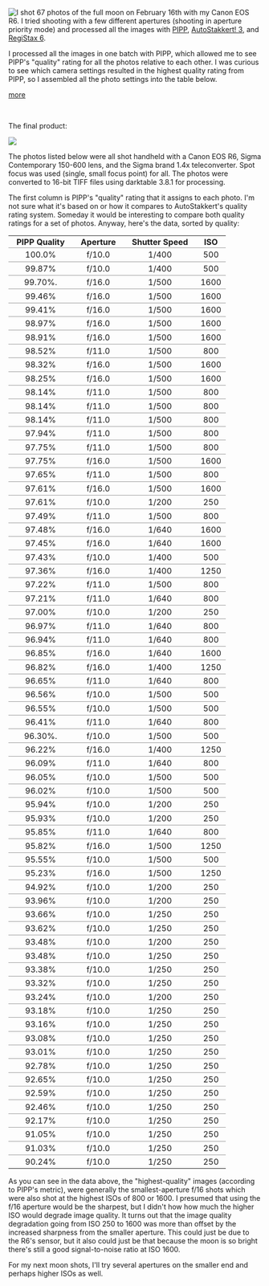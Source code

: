 
<!-- Copyright 2022 Phil Thompson. All Rights Reserved.  As noted in the License section of this repository's readme.md file, this file and its corresponding public HTML file, and all other articles, article files, and images, are distributed under traditional copyright.  The repository source code and other files are distributed under the MIT license. -->

[//]: # (gen-title: February 16th 2022 Full Moon Image Quality Data)

[//]: # (gen-title-url: February-16th-2022-Full-Moon-Image-Quality-Data)

[//]: # (gen-keywords: lunar, full, moon, astrophotography, astronomy, stacking, pipp, canon eos r6, autostakkert, registax)

[//]: # (gen-description: Looking at how camera settings affect PIPP image quality)

[//]: # (gen-meta-end)

<a href="${THIS_ARTICLE}"><img style="float: left" class="width-resp-50-100" src="${SITE_ROOT_REL}/img/20220222.jpg"/></a> I shot 67 photos of the full moon on February 16th with my Canon EOS R6.  I tried shooting with a few different apertures (shooting in aperture priority mode) and processed all the images with <a target="_blank" href="https://sites.google.com/site/astropipp/">PIPP</a>, <a target="_blank" href="https://www.autostakkert.com/">AutoStakkert! 3</a>, and <a target="_blank" href="https://www.astronomie.be/registax/">RegiStax 6</a>.

I processed all the images in one batch with PIPP, which allowed me to see PIPP's "quality" rating for all the photos relative to each other.  I was curious to see which camera settings resulted in the highest quality rating from PIPP, so I assembled all the photo settings into the table below.

[more](more://)

<p style=clear:both>&nbsp;</p>

The final product:

<a target="_blank" href="https://philthompson.me/s/img/2022/moon-2022-02-16.jpg"><img class="width-100 center-block" src="https://philthompson.me/s/img/2022/moon-2022-02-16.jpg"/></a>

<style>
	table {
		border-collapse: collapse;
		margin-left: auto;
		margin-right: auto;
	}
	td {
		border-top: 1px solid #999;
		text-align: center;
		padding: 0.2rem;
	}
	th {
		text-align: center;
		padding: 0.1rem 1.0rem 0.1rem 1.0rem;
	}
</style>

The photos listed below were all shot handheld with a Canon EOS R6, Sigma Contemporary 150-600 lens, and the Sigma brand 1.4x teleconverter.  Spot focus was used (single, small focus point) for all.  The photos were converted to 16-bit TIFF files using darktable 3.8.1 for processing.

The first column is PIPP's "quality" rating that it assigns to each photo.  I'm not sure what it's based on or how it compares to AutoStakkert's quality rating system.  Someday it would be interesting to compare both quality ratings for a set of photos.  Anyway, here's the data, sorted by quality:

<table>
<tr><th>PIPP Quality</th><th>Aperture</th><th>Shutter Speed</th><th>ISO</th></tr>
<tr><td>100.0%</td><td>f/10.0</td><td>1/400</td><td>500</td></tr>
<tr><td>99.87%</td><td>f/10.0</td><td>1/400</td><td>500</td></tr>
<tr><td>99.70%.</td><td>f/16.0</td><td>1/500</td><td>1600</td></tr>
<tr><td>99.46%</td><td>f/16.0</td><td>1/500</td><td>1600</td></tr>
<tr><td>99.41%</td><td>f/16.0</td><td>1/500</td><td>1600</td></tr>
<tr><td>98.97%</td><td>f/16.0</td><td>1/500</td><td>1600</td></tr>
<tr><td>98.91%</td><td>f/16.0</td><td>1/500</td><td>1600</td></tr>
<tr><td>98.52%</td><td>f/11.0</td><td>1/500</td><td>800</td></tr>
<tr><td>98.32%</td><td>f/16.0</td><td>1/500</td><td>1600</td></tr>
<tr><td>98.25%</td><td>f/16.0</td><td>1/500</td><td>1600</td></tr>
<tr><td>98.14%</td><td>f/11.0</td><td>1/500</td><td>800</td></tr>
<tr><td>98.14%</td><td>f/11.0</td><td>1/500</td><td>800</td></tr>
<tr><td>98.14%</td><td>f/11.0</td><td>1/500</td><td>800</td></tr>
<tr><td>97.94%</td><td>f/11.0</td><td>1/500</td><td>800</td></tr>
<tr><td>97.75%</td><td>f/11.0</td><td>1/500</td><td>800</td></tr>
<tr><td>97.75%</td><td>f/16.0</td><td>1/500</td><td>1600</td></tr>
<tr><td>97.65%</td><td>f/11.0</td><td>1/500</td><td>800</td></tr>
<tr><td>97.61%</td><td>f/16.0</td><td>1/500</td><td>1600</td></tr>
<tr><td>97.61%</td><td>f/10.0</td><td>1/200</td><td>250</td></tr>
<tr><td>97.49%</td><td>f/11.0</td><td>1/500</td><td>800</td></tr>
<tr><td>97.48%</td><td>f/16.0</td><td>1/640</td><td>1600</td></tr>
<tr><td>97.45%</td><td>f/16.0</td><td>1/640</td><td>1600</td></tr>
<tr><td>97.43%</td><td>f/10.0</td><td>1/400</td><td>500</td></tr>
<tr><td>97.36%</td><td>f/16.0</td><td>1/400</td><td>1250</td></tr>
<tr><td>97.22%</td><td>f/11.0</td><td>1/500</td><td>800</td></tr>
<tr><td>97.21%</td><td>f/11.0</td><td>1/640</td><td>800</td></tr>
<tr><td>97.00%</td><td>f/10.0</td><td>1/200</td><td>250</td></tr>
<tr><td>96.97%</td><td>f/11.0</td><td>1/640</td><td>800</td></tr>
<tr><td>96.94%</td><td>f/11.0</td><td>1/640</td><td>800</td></tr>
<tr><td>96.85%</td><td>f/16.0</td><td>1/640</td><td>1600</td></tr>
<tr><td>96.82%</td><td>f/16.0</td><td>1/400</td><td>1250</td></tr>
<tr><td>96.65%</td><td>f/11.0</td><td>1/640</td><td>800</td></tr>
<tr><td>96.56%</td><td>f/10.0</td><td>1/500</td><td>500</td></tr>
<tr><td>96.55%</td><td>f/10.0</td><td>1/500</td><td>500</td></tr>
<tr><td>96.41%</td><td>f/11.0</td><td>1/640</td><td>800</td></tr>
<tr><td>96.30%.</td><td>f/10.0</td><td>1/500</td><td>500</td></tr>
<tr><td>96.22%</td><td>f/16.0</td><td>1/400</td><td>1250</td></tr>
<tr><td>96.09%</td><td>f/11.0</td><td>1/640</td><td>800</td></tr>
<tr><td>96.05%</td><td>f/10.0</td><td>1/500</td><td>500</td></tr>
<tr><td>96.02%</td><td>f/10.0</td><td>1/500</td><td>500</td></tr>
<tr><td>95.94%</td><td>f/10.0</td><td>1/200</td><td>250</td></tr>
<tr><td>95.93%</td><td>f/10.0</td><td>1/200</td><td>250</td></tr>
<tr><td>95.85%</td><td>f/11.0</td><td>1/640</td><td>800</td></tr>
<tr><td>95.82%</td><td>f/16.0</td><td>1/500</td><td>1250</td></tr>
<tr><td>95.55%</td><td>f/10.0</td><td>1/500</td><td>500</td></tr>
<tr><td>95.23%</td><td>f/16.0</td><td>1/500</td><td>1250</td></tr>
<tr><td>94.92%</td><td>f/10.0</td><td>1/200</td><td>250</td></tr>
<tr><td>93.96%</td><td>f/10.0</td><td>1/200</td><td>250</td></tr>
<tr><td>93.66%</td><td>f/10.0</td><td>1/250</td><td>250</td></tr>
<tr><td>93.62%</td><td>f/10.0</td><td>1/250</td><td>250</td></tr>
<tr><td>93.48%</td><td>f/10.0</td><td>1/200</td><td>250</td></tr>
<tr><td>93.48%</td><td>f/10.0</td><td>1/250</td><td>250</td></tr>
<tr><td>93.38%</td><td>f/10.0</td><td>1/250</td><td>250</td></tr>
<tr><td>93.32%</td><td>f/10.0</td><td>1/250</td><td>250</td></tr>
<tr><td>93.24%</td><td>f/10.0</td><td>1/200</td><td>250</td></tr>
<tr><td>93.18%</td><td>f/10.0</td><td>1/250</td><td>250</td></tr>
<tr><td>93.16%</td><td>f/10.0</td><td>1/250</td><td>250</td></tr>
<tr><td>93.08%</td><td>f/10.0</td><td>1/250</td><td>250</td></tr>
<tr><td>93.01%</td><td>f/10.0</td><td>1/250</td><td>250</td></tr>
<tr><td>92.78%</td><td>f/10.0</td><td>1/250</td><td>250</td></tr>
<tr><td>92.65%</td><td>f/10.0</td><td>1/250</td><td>250</td></tr>
<tr><td>92.59%</td><td>f/10.0</td><td>1/250</td><td>250</td></tr>
<tr><td>92.46%</td><td>f/10.0</td><td>1/250</td><td>250</td></tr>
<tr><td>92.17%</td><td>f/10.0</td><td>1/250</td><td>250</td></tr>
<tr><td>91.05%</td><td>f/10.0</td><td>1/250</td><td>250</td></tr>
<tr><td>91.03%</td><td>f/10.0</td><td>1/250</td><td>250</td></tr>
<tr><td>90.24%</td><td>f/10.0</td><td>1/250</td><td>250</td></tr>
</table>

As you can see in the data above, the "highest-quality" images (according to PIPP's metric), were generally the smallest-aperture f/16 shots which were also shot at the highest ISOs of 800 or 1600.  I presumed that using the f/16 aperture would be the sharpest, but I didn't how how much the higher ISO would degrade image quality.  It turns out that the image quality degradation going from ISO 250 to 1600 was more than offset by the increased sharpness from the smaller aperture.  This could just be due to the R6's sensor, but it also could just be that because the moon is so bright there's still a good signal-to-noise ratio at ISO 1600.

For my next moon shots, I'll try several apertures on the smaller end and perhaps higher ISOs as well.